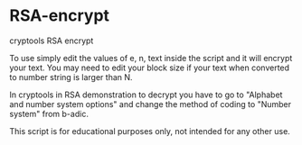 # RSA-encrypt
cryptools RSA encrypt

To use simply edit the values of e, n, text inside the script and it will encrypt your text. You may need to edit your block size if your text when converted to number string is larger than N.

In cryptools in RSA demonstration to decrypt you have to go to "Alphabet and number system options" and change the method of coding to "Number system" from b-adic.

This script is for educational purposes only, not intended for any other use.
